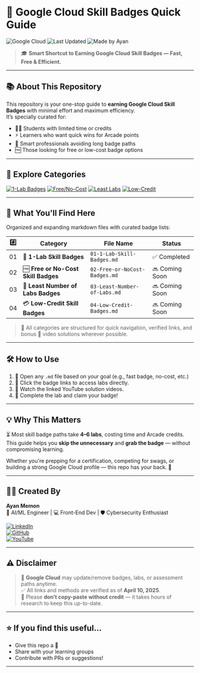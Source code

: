 # 🚀 Google Cloud Skill Badges Quick Guide

![Google Cloud](https://img.shields.io/badge/Google%20Cloud-Skills%20Boost-blue?logo=googlecloud)
![Last Updated](https://img.shields.io/badge/Updated-April%202025-brightgreen)
![Made by Ayan](https://img.shields.io/badge/Made%20By-Ayan%20Memon-orange)

> 🎓 **Smart Shortcut to Earning Google Cloud Skill Badges — Fast, Free & Efficient.**

---

## 📚 About This Repository

This repository is your one-stop guide to **earning Google Cloud Skill Badges** with minimal effort and maximum efficiency.  
It’s specially curated for:

- 👨‍💻 Students with limited time or credits  
- ⚡ Learners who want quick wins for Arcade points  
- 🧠 Smart professionals avoiding long badge paths  
- 🆓 Those looking for free or low-cost badge options  

---

## 📂 Explore Categories

[![1-Lab Badges](https://img.shields.io/badge/01-1--Lab%20Badges-blue)](1-Lab-Skill-Badges.md)
[![Free/No-Cost](https://img.shields.io/badge/02-Free%20or%20No--Cost%20Badges-brightgreen)](02-Free-or-NoCost-Badges.md)
[![Least Labs](https://img.shields.io/badge/03-Least%20Number%20of%20Labs-orange)](03-Least-Number-of-Labs.md)
[![Low-Credit](https://img.shields.io/badge/04-Low--Credit%20Badges-red)](04-Low-Credit-Badges.md)

---

## 🧭 What You'll Find Here


Organized and expanding markdown files with curated badge lists:

| #️⃣ | Category                              | File Name                      | Status       |
|----|----------------------------------------|--------------------------------|--------------|
| 01 | 🧪 **1-Lab Skill Badges**              | `01-1-Lab-Skill-Badges.md`     | ✅ Completed |
| 02 | 🆓 **Free or No-Cost Skill Badges**    | `02-Free-or-NoCost-Badges.md`  | 🔜 Coming Soon |
| 03 | 🔢 **Least Number of Labs Badges**     | `03-Least-Number-of-Labs.md`   | 🔜 Coming Soon |
| 04 | 💳 **Low-Credit Skill Badges**         | `04-Low-Credit-Badges.md`      | 🔜 Coming Soon |

> 📌 All categories are structured for quick navigation, verified links, and bonus 🎥 video solutions wherever possible.

---

## 🛠️ How to Use

1. 📖 Open any `.md` file based on your goal (e.g., fast badge, no-cost, etc.)
2. 🔗 Click the badge links to access labs directly.
3. 🎥 Watch the linked YouTube solution videos.
4. 🏁 Complete the lab and claim your badge!

---

## 💡 Why This Matters

⏳ Most skill badge paths take **4–6 labs**, costing time and Arcade credits.  
This guide helps you **skip the unnecessary** and **grab the badge** — without compromising learning.

Whether you're prepping for a certification, competing for swags, or building a strong Google Cloud profile — this repo has your back. 🤝

---

## 👨‍💻 Created By

**Ayan Memon**  
🚀 AI/ML Engineer | 💻 Front-End Dev | 🛡️ Cybersecurity Enthusiast  

[![LinkedIn](https://img.shields.io/badge/LinkedIn-Ayan%20Memon-blue?logo=linkedin)](https://www.linkedin.com/in/ayanmemon296)  
[![GitHub](https://img.shields.io/badge/GitHub-AyanMemon296-black?logo=github)](https://github.com/AyanMemon296)  
[![YouTube](https://img.shields.io/badge/YouTube-ayanmemon2926-red?logo=youtube)](https://www.youtube.com/@ayanmemon2926/playlists)

---

## ⚠️ Disclaimer

> 🔄 **Google Cloud** may update/remove badges, labs, or assessment paths anytime.  
> ✅ All links and methods are verified as of **April 10, 2025**.  
> 🙏 Please **don’t copy-paste without credit** — it takes hours of research to keep this up-to-date.

---

## ⭐ If you find this useful...

- Give this repo a 🌟
- Share with your learning groups
- Contribute with PRs or suggestions!

---

